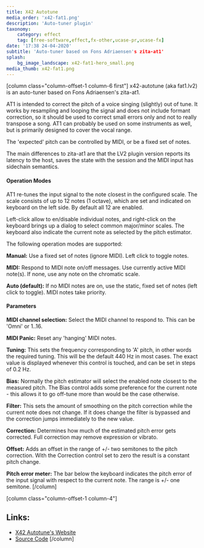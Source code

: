 ```yaml
---
title: X42 Autotune
media_order: 'x42-fat1.png'
description: 'Auto-tuner plugin'
taxonomy:
    category: effect
    tag: [free-software,effect,fx-other,ucase-pr,ucase-fx]
date: '17:38 24-04-2020'
subtitle: 'Auto-tuner based on Fons Adriaensen's zita-at1'
splash:
    bg_image_landscape: x42-fat1-hero_small.png
media_thumb: x42-fat1.png
---
```

[column class="column-offset-1 column-6 first"]
x42-autotune (aka fat1.lv2) is an auto-tuner based on Fons Adriaensen's zita-at1.

AT1 is intended to correct the pitch of a voice singing (slightly) out of tune. It works by resampling and looping the signal and does not include formant correction, so it should be used to correct small errors only and not to really transpose a song. AT1 can probably be used on some instruments as well, but is primarily designed to cover the vocal range.

The 'expected' pitch can be controlled by MIDI, or be a fixed set of notes.

The main differences to zita-at1 are that the LV2 plugin version reports its latency to the host, saves the state with the session and the MIDI input has sidechain semantics. 

#### Operation Modes
AT1 re-tunes the input signal to the note closest in the configured scale. The scale consists of up to 12 notes (1 octave), which are set and indicated on keyboard on the left side. By default all 12 are enabled.

Left-click allow to en/disable individual notes, and right-click on the keyboard brings up a dialog to select common major/minor scales. The keyboard also indicate the current note as selected by the pitch estimator.

The following operation modes are supported:

**Manual:** Use a fixed set of notes (ignore MIDI). Left click to toggle notes.

**MIDI:** Respond to MIDI note on/off messages. Use currently active MIDI note(s). If none, use any note on the chromatic scale.

**Auto (default):** If no MIDI notes are on, use the static, fixed set of notes (left click to toggle). MIDI notes take priority.

#### Parameters

**MIDI channel selection:** Select the MIDI channel to respond to. This can be 'Omni' or 1..16.

**MIDI Panic:** Reset any 'hanging' MIDI notes.

**Tuning:** This sets the frequency corresponding to 'A' pitch, in other words the required tuning. This will be the default 440 Hz in most cases. The exact value is displayed whenever this control is touched, and can be set in steps of 0.2 Hz.

**Bias:** Normally the pitch estimator will select the enabled note closest to the measured pitch. The Bias control adds some preference for the current note - this allows it to go off-tune more than would be the case otherwise.

**Filter:** This sets the amount of smoothing on the pitch correction while the current note does not change. If it does change the filter is bypassed and the correction jumps immediately to the new value.

**Correction:** Determines how much of the estimated pitch error gets corrected. Full correction may remove expression or vibrato.

**Offset:** Adds an offset in the range of +/- two semitones to the pitch correction. With the Correction control set to zero the result is a constant pitch change.

**Pitch error meter:** The bar below the keyboard indicates the pitch error of the input signal with respect to the current note. The range is +/- one semitone.
[/column]

[column class="column-offset-1 column-4"]
## Links:
+ [X42 Autotune's Website](http://x42-plugins.com/x42/x42-autotune)
+ [Source Code](https://github.com/x42/fat1.lv2)
[/column]


